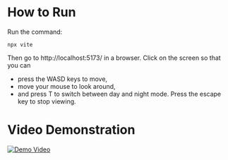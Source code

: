 # How to Run
Run the command:
  ```
  npx vite
  ```
Then go to http://localhost:5173/ in a browser. Click on the screen so that you can
- press the WASD keys to move,
- move your mouse to look around,
- and press T to switch between day and night mode.
Press the escape key to stop viewing.

# Video Demonstration
[![Demo Video](https://img.youtube.com/vi/fGcLIYk6ldY/0.jpg)](https://www.youtube.com/watch?v=fGcLIYk6ldY)

